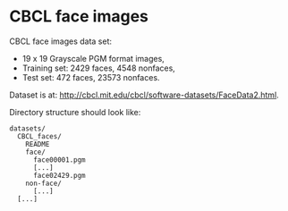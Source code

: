 # CBCL face images

CBCL face images data set:
* 19 x 19 Grayscale PGM format images,
* Training set: 2429 faces, 4548 nonfaces, 
* Test set: 472 faces, 23573 nonfaces.

Dataset is at: http://cbcl.mit.edu/cbcl/software-datasets/FaceData2.html. 

Directory structure should look like:

    datasets/
      CBCL_faces/
        README
        face/
          face00001.pgm
          [...]
          face02429.pgm
        non-face/
          [...]
      [...]

